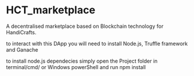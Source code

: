 # HCT_marketplace
A decentralised marketplace based on Blockchain technology for HandiCrafts.

to interact with this DApp you will need to install Node.js, Truffle framework and Ganache

to install node.js dependecies simply open the Project folder in terminal/cmd/ or Windows powerShell
and run npm install

